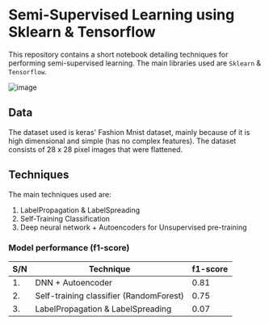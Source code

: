 # Semi-Supervised Learning using Sklearn & Tensorflow

This repository contains a short notebook detailing techniques for performing semi-supervised learning. The main libraries used are `Sklearn` & `Tensorflow`.

![image](https://github.com/user-attachments/assets/711ba47d-180c-4374-b8fa-859dee9cb4fa)

## Data
The dataset used is keras' Fashion Mnist dataset, mainly because of it is high dimensional and simple (has no complex features). The dataset consists of 28 x 28 pixel images that were flattened.

## Techniques
The main techniques used are:
1. LabelPropagation & LabelSpreading
2. Self-Training Classification
3. Deep neural network + Autoencoders for Unsupervised pre-training


### Model performance (f1-score)
| S/N | Technique                             | f1-score |
|-----|---------------------------------------|----------|
|  1. | DNN + Autoencoder                     | 0.81     |
|  2. | Self-training classifier (RandomForest)              | 0.75     |
|  3. | LabelPropagation & LabelSpreading     | 0.07     |
